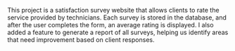 This project is a satisfaction survey website that allows clients to rate the service provided by technicians. Each survey is stored in the database, and after the user completes the form, an average rating is displayed. I also added a feature to generate a report of all surveys, helping us identify areas that need improvement based on client responses.


